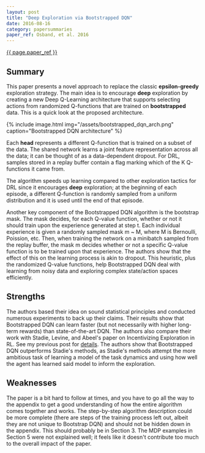 ```yaml
---
layout: post
title: "Deep Exploration via Bootstrapped DQN"
date: 2016-08-16
category: papersummaries
paper_ref: Osband, et al. 2016
---
```


[{{ page.paper_ref }}](http://arxiv.org/pdf/1602.04621v3.pdf)

## Summary 

This paper presents a novel approach to replace the classic **epsilon-greedy** exploration strategy. The main idea is to encourage **deep** exploration by creating a new Deep Q-Learning architecture that supports selecting actions from randomized Q-functions that are trained on **bootstrapped** data. This is a quick look at the proposed architecture.

{% include image.html
   img="/assets/bootstrapped_dqn_arch.png"
   caption="Bootstrapped DQN architecture"
%}

Each __head__ represents a different Q-function that is trained on a subset of the data. The shared network learns a joint feature representation across all the data; it can be thought of as a data-dependent dropout. For DRL, samples stored in a replay buffer contain a flag marking which of the K Q-functions it came from. 

The algorithm speeds up learning compared to other exploration tactics for DRL since it encourages **deep** exploration; at the beginning of each episode, a different Q-function is randomly sampled from a uniform distribution and it is used until the end of that episode. 

Another key component of the Bootstrapped DQN algorithm is the bootstrap mask. The mask decides, for each Q-value function, whether or not it should train upon the experience generated at step t. Each individual experience is given a randomly sampled mask m ~ M, where M is Bernoulli, Poission, etc. Then, when training the network on a minibatch sampled from the replay buffer, the mask m decides whether or not a specific Q-value function is to be trained upon that experience. The authors show that the effect of this on the learning process is akin to dropout. This heuristic, plus the randomized Q-value functions, help Bootstrapped DQN deal with learning from noisy data and exploring complex state/action spaces efficiently. 

## Strengths

The authors based their idea on sound statistical principles and conducted numerous experiments to back up their claims. Their results show that Bootstrapped DQN can learn faster (but not necessarily with higher long-term rewards) than state-of-the-art DQN. The authors also compare their work with Stadie, Levine, and Abeel's paper on Incentivizing Exploration in RL. See my previous post for [details](http://pemami4911.github.io/papersummaries/2016/01/22/incentivizing-exploraton-in-rl.html). The authors show that Bootstrapped DQN outperforms Stadie's methods, as Stadie's methods attempt the more ambitious task of learning a model of the task dynamics and using how well the agent has learned said model to inform the exploration. 

## Weaknesses

The paper is a bit hard to follow at times, and you have to go all the way to the appendix to get a good understanding of how the entire algorithm comes together and works. The step-by-step algorithm description could be more complete (there are steps of the training process left out, albeit they are not unique to Bootstrap DQN) and should not be hidden down in the appendix. This should probably be in Section 3. The MDP examples in Section 5 were not explained well; it feels like it doesn't contribute too much to the overall impact of the paper.   
